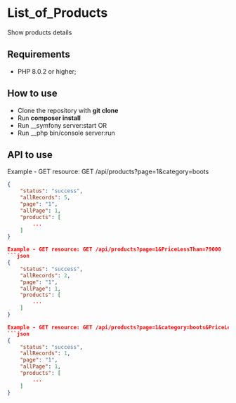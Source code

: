# List_of_Products

Show products details

Requirements
------------

  * PHP 8.0.2 or higher;
  
How to use
------------

- Clone the repository with __git clone__
- Run __composer install__
- Run __symfony server:start
OR
- Run __php bin/console server:run

API to use
------------

Example - GET resource: GET /api/products?page=1&category=boots
```json
{
    "status": "success",
    "allRecords": 5,
    "page": "1",
    "allPage": 1,
    "products": [
        ...
    ]
}

Example - GET resource: GET /api/products?page=1&PriceLessThan=79000
```json
{
    "status": "success",
    "allRecords": 2,
    "page": "1",
    "allPage": 1,
    "products": [
        ...
    ]
}

Example - GET resource: GET /api/products?page=1&category=boots&PriceLessThan=79000
```json
{
    "status": "success",
    "allRecords": 1,
    "page": "1",
    "allPage": 1,
    "products": [
        ...
    ]
}
